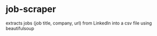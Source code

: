 # job-scraper
extracts jobs (job title, company, url) from LinkedIn into a csv file using beautifulsoup
